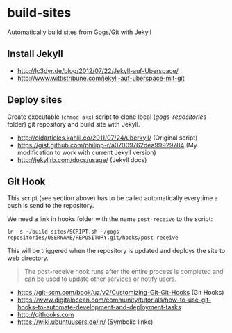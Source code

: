 # build-sites

Automatically build sites from Gogs/Git with Jekyll

## Install Jekyll

* http://lc3dyr.de/blog/2012/07/22/Jekyll-auf-Uberspace/
* http://www.wittistribune.com/jekyll-auf-uberspace-mit-git

## Deploy sites

Create executable (`chmod a+x`) script to clone local (*gogs-repositories* folder) git repository and build site with Jekyll.

* http://oldarticles.kahlil.co/2011/07/24/uberkyll/ (Original script)
* https://gist.github.com/philipp-r/a07009762dea99929784 (My modification to work with current Jekyll version)
* http://jekyllrb.com/docs/usage/ (Jekyll docs)

## Git Hook

This script (see section above) has to be called automatically everytime a push is send to the repository.

We need a link in hooks folder with the name `post-receive` to the script:

    ln -s ~/build-sites/SCRIPT.sh ~/gogs-repositories/USERNAME/REPOSITORY.git/hooks/post-receive

This will be triggered when the repository is updated and deploys the site to web directory.

>The post-receive hook runs after the entire process is completed and can be used to update other services or notify users.

* https://git-scm.com/book/uz/v2/Customizing-Git-Git-Hooks (Git Hooks)
* https://www.digitalocean.com/community/tutorials/how-to-use-git-hooks-to-automate-development-and-deployment-tasks
* http://githooks.com
* https://wiki.ubuntuusers.de/ln/ (Symbolic links)

